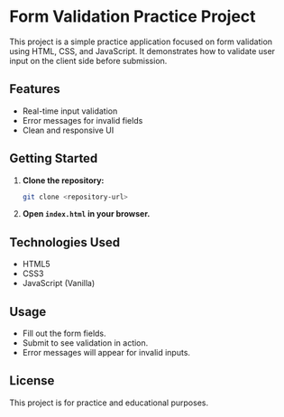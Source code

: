 # Form Validation Practice Project

This project is a simple practice application focused on form validation using HTML, CSS, and JavaScript. It demonstrates how to validate user input on the client side before submission.

## Features

- Real-time input validation
- Error messages for invalid fields
- Clean and responsive UI

## Getting Started

1. **Clone the repository:**
    ```bash
    git clone <repository-url>
    ```
2. **Open `index.html` in your browser.**

## Technologies Used

- HTML5
- CSS3
- JavaScript (Vanilla)

## Usage

- Fill out the form fields.
- Submit to see validation in action.
- Error messages will appear for invalid inputs.

## License

This project is for practice and educational purposes.